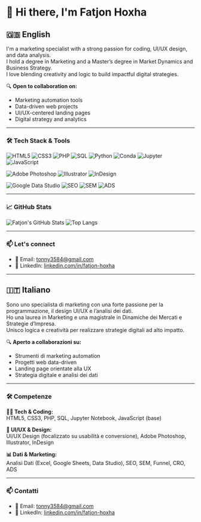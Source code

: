 # 👋 Hi there, I'm Fatjon Hoxha

## 🇬🇧 English

I'm a marketing specialist with a strong passion for coding, UI/UX design, and data analysis.  
I hold a degree in Marketing and a Master’s degree in Market Dynamics and Business Strategy.  
I love blending creativity and logic to build impactful digital strategies.

🔍 **Open to collaboration on:**  
- Marketing automation tools  
- Data-driven web projects  
- UI/UX-centered landing pages  
- Digital strategy and analytics  

---

### 🛠 Tech Stack & Tools

![HTML5](https://img.shields.io/badge/HTML5-E34F26?style=for-the-badge&logo=html5&logoColor=white)
![CSS3](https://img.shields.io/badge/CSS3-1572B6?style=for-the-badge&logo=css3&logoColor=white)
![PHP](https://img.shields.io/badge/PHP-777BB4?style=for-the-badge&logo=php&logoColor=white)
![SQL](https://img.shields.io/badge/SQL-4479A1?style=for-the-badge&logo=postgresql&logoColor=white)
![Python](https://img.shields.io/badge/Python-3776AB?style=for-the-badge&logo=python&logoColor=white)
![Conda](https://img.shields.io/badge/Conda-44A833?style=for-the-badge&logo=anaconda&logoColor=white)
![Jupyter](https://img.shields.io/badge/Jupyter-F37626?style=for-the-badge&logo=jupyter&logoColor=white)
![JavaScript](https://img.shields.io/badge/JavaScript-F7DF1E?style=for-the-badge&logo=javascript&logoColor=black)

![Adobe Photoshop](https://img.shields.io/badge/Photoshop-31A8FF?style=for-the-badge&logo=adobephotoshop&logoColor=white)
![Illustrator](https://img.shields.io/badge/Illustrator-FF9A00?style=for-the-badge&logo=adobeillustrator&logoColor=white)
![InDesign](https://img.shields.io/badge/InDesign-FF3366?style=for-the-badge&logo=adobeindesign&logoColor=white)

![Google Data Studio](https://img.shields.io/badge/Data%20Studio-4285F4?style=for-the-badge&logo=googledatastudio&logoColor=white)
![SEO](https://img.shields.io/badge/SEO-00C853?style=for-the-badge)
![SEM](https://img.shields.io/badge/SEM-FF6D00?style=for-the-badge)
![ADS](https://img.shields.io/badge/ADS-4285F4?style=for-the-badge&logo=googleads&logoColor=white)


---

### 📈 GitHub Stats

![Fatjon's GitHub Stats](https://github-readme-stats.vercel.app/api?username=hoxha1234&show_icons=true&theme=default&hide=stars&count_private=true)
![Top Langs](https://github-readme-stats.vercel.app/api/top-langs/?username=hoxha1234&layout=compact&theme=default)

---

### 📫 Let's connect

- 📧 Email: tonny3584@gmail.com  
- 🔗 LinkedIn: [linkedin.com/in/fatjon-hoxha](https://www.linkedin.com/in/fatjon-hoxha/)

---

## 🇮🇹 Italiano

Sono uno specialista di marketing con una forte passione per la programmazione, il design UI/UX e l’analisi dei dati.  
Ho una laurea in Marketing e una magistrale in Dinamiche dei Mercati e Strategie d’Impresa.  
Unisco logica e creatività per realizzare strategie digitali ad alto impatto.

🔍 **Aperto a collaborazioni su:**  
- Strumenti di marketing automation  
- Progetti web data-driven  
- Landing page orientate alla UX  
- Strategia digitale e analisi dei dati

---

### 🛠 Competenze

**👨‍💻 Tech & Coding:**  
HTML5, CSS3, PHP, SQL, Jupyter Notebook, JavaScript (base)

**🎨 UI/UX & Design:**  
UI/UX Design (focalizzato su usabilità e conversione), Adobe Photoshop, Illustrator, InDesign

**📊 Dati & Marketing:**  
Analisi Dati (Excel, Google Sheets, Data Studio), SEO, SEM, Funnel, CRO, ADS

---

### 📫 Contatti

- 📧 Email: tonny3584@gmail.com  
- 🔗 LinkedIn: [linkedin.com/in/fatjon-hoxha](https://www.linkedin.com/in/fatjon-hoxha/)
